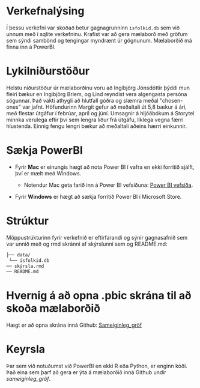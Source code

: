 # Verkefnalýsing
Í þessu verkefni var skoðað betur gagnagrunninn `isfolkid.db` sem við unnum með í sqlite verkefninu. Krafist var að gera mælaborð með gröfum sem sýndi sambönd og tengingar myndrænt úr gögnunum. Mælaborðið má finna inn á PowerBI. 

# Lykilniðurstöður 
Helstu niðurstöður úr mælaborðinu voru að Ingibjörg Jónsdóttir þýddi mun fleiri bækur en Ingibjörg Briem, og Lind reyndist vera algengasta persóna sögunnar. Það vakti athygli að hlutfall góðra og slæmra meðal "chosen-ones" var jafnt. Höfundurinn Margit gefur að meðaltali út 5,8 bækur á ári, með flestar útgáfur í febrúar, apríl og júní. Umsagnir á hljóðbókum á Storytel minnka verulega eftir því sem lengra líður frá útgáfu, líklega vegna færri hlustenda. Einnig fengu lengri bækur að meðaltali aðeins hærri einkunnir.

# Sækja PowerBI 
- Fyrir **Mac** er einungis hægt að nota Power BI í vafra en ekki forritið sjálft, því er mælt með Windows.
  - Notendur Mac geta farið inn á Power BI vefsíðuna: [Power BI vefsíða](https://app.powerbi.com/home?experience=power-bi).
  
- Fyrir **Windows** er hægt að sækja forritið Power BI í Microsoft Store.

# Strúktur
Möppustrúkturinn fyrir verkefnið er eftirfarandi og sýnir gagnasafnið sem var unnið með og rmd skránni af skýrslunni sem og README.md: 
```bash
├── data/ 
 └── isfolkid.db  
── skýrsla.rmd 
── README.md   
```

# Hvernig á að opna .pbic skrána til að skoða mælaborðið
Hægt er að opna skrána inná Github: [Sameiginleg_gröf](https://github.com/Upplysingaverkfraedi/data-story-lannister)



# Keyrsla
Þar sem við notuðumst við PowerBI en ekki R eða Python, er enginn kóði. Það eina sem þarf að gera er ýta á mælaborðið inná Github undir *sameiginleg_gröf*.
